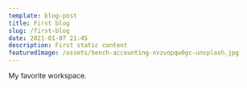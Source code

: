 ```yaml
---
template: blog-post
title: First blog
slug: /first-blog
date: 2021-01-07 21:45
description: First static content
featuredImage: /assets/bench-accounting-nvzvopqw0gc-unsplash.jpg
---
```

My favorite workspace.